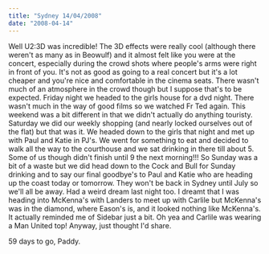 ```yaml
---
title: "Sydney 14/04/2008"
date: "2008-04-14"
---
```

Well U2:3D was incredible! The 3D effects were really cool (although there weren't as many as in Beowulf) and it almost felt like you were at the concert, especially during the crowd shots where people's arms were right in front of you. It's not as good as going to a real concert but it's a lot cheaper and you're nice and comfortable in the cinema seats. There wasn't much of an atmosphere in the crowd though but I suppose that's to be expected. Friday night we headed to the girls house for a dvd night. There wasn't much in the way of good films so we watched Fr Ted again. This weekend was a bit different in that we didn't actually do anything touristy. Saturday we did our weekly shopping (and nearly locked ourselves out of the flat) but that was it. We headed down to the girls that night and met up with Paul and Katie in PJ's. We went for something to eat and decided to walk all the way to the courthouse and we sat drinking in there till about 5. Some of us though didn't finish until 9 the next morning!!! So Sunday was a bit of a waste but we did head down to the Cock and Bull for Sunday drinking and to say our final goodbye's to Paul and Katie who are heading up the coast today or tomorrow. They won't be back in Sydney until July so we'll all be away. Had a weird dream last night too. I dreamt that I was heading into McKenna's with Landers to meet up with Carlile but McKenna's was in the diamond, where Eason's is, and it looked nothing like McKenna's. It actually reminded me of Sidebar just a bit. Oh yea and Carlile was wearing a Man United top! Anyway, just thought I'd share.

59 days to go,
Paddy.